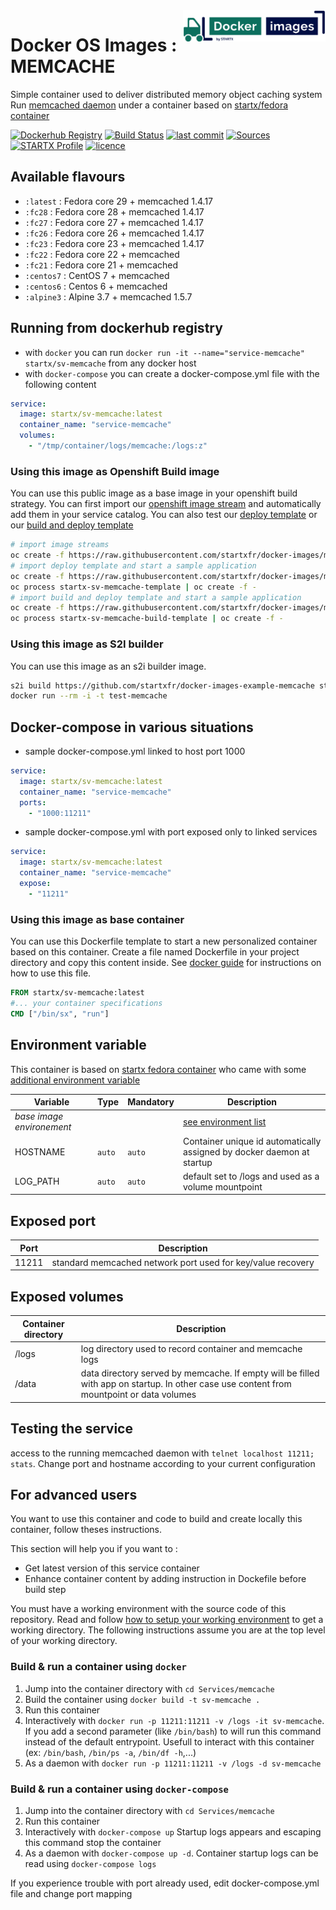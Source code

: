 <img align="right" height="50" src="https://raw.githubusercontent.com/startxfr/docker-images/master/travis/logo.svg?sanitize=true">

# Docker OS Images : MEMCACHE

Simple container used to deliver distributed memory object caching system
Run [memcached daemon](https://www.memcached.org/) under a container 
based on [startx/fedora container](https://hub.docker.com/r/startx/fedora)

[![Dockerhub Registry](https://img.shields.io/docker/build/startx/sv-memcache.svg)](https://hub.docker.com/r/startx/sv-memcache) [![Build Status](https://travis-ci.org/startxfr/docker-images.svg?branch=master)](https://travis-ci.org/startxfr/docker-images) [![last commit](https://img.shields.io/github/last-commit/startxfr/docker-images.svg)](https://github.com/startxfr/docker-images) [![Sources](https://img.shields.io/badge/startxfr-docker--images-blue.svg)](https://github.com/startxfr/docker-images/tree/master/Services/memcache/) [![STARTX Profile](https://img.shields.io/badge/provider-startx-green.svg)](https://github.com/startxfr) [![licence](https://img.shields.io/github/license/startxfr/docker-images.svg)](https://github.com/startxfr/docker-images) 

## Available flavours

* `:latest` : Fedora core 29 + memcached 1.4.17 
* `:fc28` : Fedora core 28 + memcached 1.4.17 
* `:fc27` : Fedora core 27 + memcached 1.4.17
* `:fc26` : Fedora core 26 + memcached 1.4.17
* `:fc23` : Fedora core 23 + memcached 1.4.17
* `:fc22` : Fedora core 22 + memcached 
* `:fc21` : Fedora core 21 + memcached 
* `:centos7` : CentOS 7 + memcached
* `:centos6` : Centos 6 + memcached 
* `:alpine3` : Alpine 3.7 + memcached 1.5.7 

## Running from dockerhub registry

* with `docker` you can run `docker run -it --name="service-memcache" startx/sv-memcache` from any docker host
* with `docker-compose` you can create a docker-compose.yml file with the following content
```YAML
service:
  image: startx/sv-memcache:latest
  container_name: "service-memcache"
  volumes:
    - "/tmp/container/logs/memcache:/logs:z"
```

### Using this image as Openshift Build image

You can use this public image as a base image in your openshift build strategy. You can first import
our [openshift image stream](https://raw.githubusercontent.com/startxfr/docker-images/master/Services/memcache/openshift-imageStreams.json)
and automatically add them in your service catalog. You can also test our [deploy template](https://raw.githubusercontent.com/startxfr/docker-images/master/Services/memcache/openshift-template.json)
or our [build and deploy template](https://raw.githubusercontent.com/startxfr/docker-images/master/Services/memcache/openshift-template-build.json)

```bash
# import image streams
oc create -f https://raw.githubusercontent.com/startxfr/docker-images/master/Services/memcache/openshift-imageStreams.json
# import deploy template and start a sample application
oc create -f https://raw.githubusercontent.com/startxfr/docker-images/master/Services/memcache/openshift-template.json
oc process startx-sv-memcache-template | oc create -f -
# import build and deploy template and start a sample application
oc create -f https://raw.githubusercontent.com/startxfr/docker-images/master/Services/memcache/openshift-template-build.json
oc process startx-sv-memcache-build-template | oc create -f -
```

### Using this image as S2I builder

You can use this image as an s2i builder image. 
```bash
s2i build https://github.com/startxfr/docker-images-example-memcache startx/sv-memcache test-memcache
docker run --rm -i -t test-memcache
```

## Docker-compose in various situations

* sample docker-compose.yml linked to host port 1000
```YAML
service:
  image: startx/sv-memcache:latest
  container_name: "service-memcache"
  ports:
    - "1000:11211"
```
* sample docker-compose.yml with port exposed only to linked services
```YAML
service:
  image: startx/sv-memcache:latest
  container_name: "service-memcache"
  expose:
    - "11211"
```

### Using this image as base container

You can use this Dockerfile template to start a new personalized container based on this container. Create a file named Dockerfile in your project directory and copy this content inside. See [docker guide](http://docs.docker.com/engine/reference/builder/) for instructions on how to use this file.
```Dockerfile
FROM startx/sv-memcache:latest
#... your container specifications
CMD ["/bin/sx", "run"]
```

## Environment variable

This container is based on [startx fedora container](https://hub.docker.com/r/startx/fedora) who came with 
some [additional environment variable](https://github.com/startxfr/docker-images/tree/master/OS#environment-variable)

| Variable                  | Type     | Mandatory | Description                                                              |
|---------------------------|----------|-----------|--------------------------------------------------------------------------|
| <i>base image environement</i> |          |           | [see environment list](https://github.com/startxfr/docker-images/tree/master/OS#environment-variable)
| HOSTNAME                  | `auto`   | `auto`    | Container unique id automatically assigned by docker daemon at startup
| LOG_PATH                  | `auto`   | `auto`    | default set to /logs and used as a volume mountpoint

## Exposed port

| Port  | Description                                                              |
|-------|--------------------------------------------------------------------------|
| 11211 | standard memcached network port used for key/value recovery

## Exposed volumes

| Container directory  | Description                                                              |
|----------------------|--------------------------------------------------------------------------|
| /logs                | log directory used to record container and memcache logs
| /data                | data directory served by memcache. If empty will be filled with app on startup. In other case use content from mountpoint or data volumes

## Testing the service

access to the running memcached daemon with `telnet localhost 11211; stats`. Change port and hostname according to your current configuration

## For advanced users

You want to use this container and code to build and create locally this container, follow theses instructions.

This section will help you if you want to :
* Get latest version of this service container
* Enhance container content by adding instruction in Dockefile before build step

You must have a working environment with the source code of this repository. Read and follow [how to setup your working environment](https://github.com/startxfr/docker-images#setup-your-working-environment-mandatory) to get a working directory. The following instructions assume you are at the top level of your working directory.

### Build & run a container using `docker`

1. Jump into the container directory with `cd Services/memcache`
2. Build the container using `docker build -t sv-memcache .`
3. Run this container 
  1. Interactively with `docker run -p 11211:11211 -v /logs -it sv-memcache`. If you add a second parameter (like `/bin/bash`) to will run this command instead of the default entrypoint. Usefull to interact with this container (ex: `/bin/bash`, `/bin/ps -a`, `/bin/df -h`,...) 
  2. As a daemon with `docker run -p 11211:11211 -v /logs -d sv-memcache`


### Build & run a container using `docker-compose`

1. Jump into the container directory with `cd Services/memcache`
2. Run this container 
  1. Interactively with `docker-compose up` Startup logs appears and escaping this command stop the container
  2. As a daemon with `docker-compose up -d`. Container startup logs can be read using `docker-compose logs`

If you experience trouble with port already used, edit docker-compose.yml file and change port mapping
